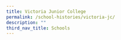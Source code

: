 ```yaml
---
title: Victoria Junior College
permalink: /school-histories/victoria-jc/
description: ""
third_nav_title: Schools
---
```



